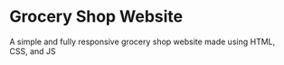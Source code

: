 # Grocery Shop Website
A simple and fully responsive grocery shop website made using HTML, CSS, and JS
